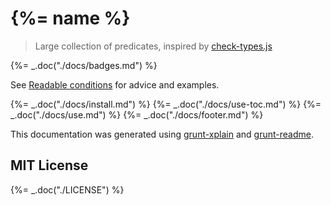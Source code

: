 # {%= name %}

> Large collection of predicates, inspired by [check-types.js](https://github.com/philbooth/check-types.js)

{%= _.doc("./docs/badges.md") %}

See [Readable conditions](http://glebbahmutov.com/blog/readable-conditions-using-check-types/)
for advice and examples.

{%= _.doc("./docs/install.md") %}
{%= _.doc("./docs/use-toc.md") %}
{%= _.doc("./docs/use.md") %}
{%= _.doc("./docs/footer.md") %}

This documentation was generated using [grunt-xplain](https://github.com/bahmutov/grunt-xplain)
and [grunt-readme](https://github.com/jonschlinkert/grunt-readme).

## MIT License

{%= _.doc("./LICENSE") %}

